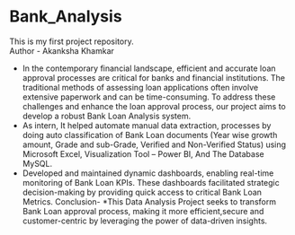 # Bank_Analysis 
This is my first project repository.
<br>
Author - Akanksha Khamkar
* In the contemporary financial landscape, efficient and accurate loan approval processes
are critical for banks and financial institutions. The traditional methods of assessing loan
applications often involve extensive paperwork and can be time-consuming. To address
these challenges and enhance the loan approval process, our project aims to develop a
robust Bank Loan Analysis system.
* As intern, It helped automate manual data extraction, processes by doing auto
classification of Bank Loan documents (Year wise growth amount, Grade and sub-Grade,
Verified and Non-Verified Status) using Microsoft Excel, Visualization Tool – Power BI, And
The Database MySQL.
* Developed and maintained dynamic dashboards, enabling real-time monitoring of Bank
Loan KPIs. These dashboards facilitated strategic decision-making by providing quick access
to critical Bank Loan Metrics.
Conclusion-
*This Data Analysis Project seeks to transform Bank Loan approval process, making it more
efficient,secure and customer-centric by leveraging the power of data-driven insights.
